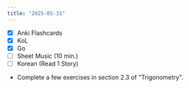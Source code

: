 ```yaml
---
title: "2025-05-31"
---
```


- [x] Anki Flashcards
- [x] KoL
- [x] Go
- [ ] Sheet Music (10 min.)
- [ ] Korean (Read 1 Story)

* Complete a few exercises in section 2.3 of "Trigonometry".